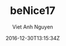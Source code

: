 ---
title: "beNice17"
github: https://github.com/vietanhdev/beNice17
demo: https://www.vietanhdev.com/beNice17/
author: Viet Anh Nguyen

ssg:
  - Jekyll
cms:
  - No Cms
date: 2016-12-30T13:15:34Z
github_branch: master
description: "A Jekyll theme for my personal website"
stale: false
---